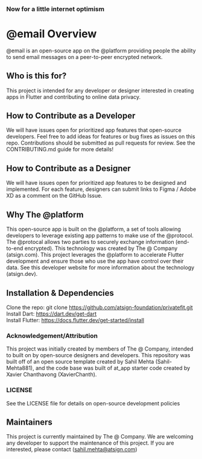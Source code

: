 ### Now for a little internet optimism

# @email Overview
@email is an open-source app on the @platform providing people the ability to send email messages on a peer-to-peer encrypted network.

## Who is this for?
This project is intended for any developer or designer interested in creating apps in Flutter and contributing to online data privacy.

## How to Contribute as a Developer
We will have issues open for prioritized app features that open-source developers. Feel free to add ideas for features or bug fixes as issues on this repo. Contributions should be submitted as pull requests for review. See the CONTRIBUTING.md guide for more details! 

## How to Contribute as a Designer
We will have issues open for prioritized app features to be designed and implemented. For each feature, designers can submit links to Figma / Adobe XD as a comment on the GitHub Issue.

## Why The @platform
This open-source app is built on the @platform, a set of tools allowing developers to leverage existing app patterns to make use of the @protocol. The @protocal allows two parties to securely exchange information (end-to-end encrypted). This technology was created by The @ Company (atsign.com). This project leverages the @platform to accelerate Flutter development and ensure those who use the app have control over their data. See this developer website for more information about the technology (atsign.dev).

## Installation & Dependencies
Clone the repo: git clone https://github.com/atsign-foundation/privatefit.git <br>
Install Dart: https://dart.dev/get-dart <br>
Install Flutter: https://docs.flutter.dev/get-started/install

### Acknowledgement/Attribution
This project was initially created by members of The @ Company, intended to built on by open-source designers and developers. This repository was built off of an open source template created by Sahil Mehta (Sahil-Mehta881), and the code base was built of at_app starter code created by Xavier Chanthavong (XavierChanth).

### LICENSE
See the LICENSE file for details on open-source development policies

## Maintainers
This project is currently maintained by The @ Company. We are welcoming any developer to support the maintenance of this project. If you are interested, please contact (sahil.mehta@atsign.com)
